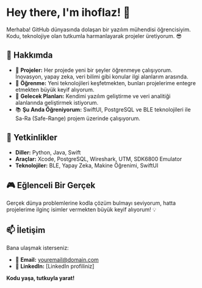 # Hey there, I'm ihoflaz! 👋

Merhaba! GitHub dünyasında dolaşan bir yazılım mühendisi öğrencisiyim. Kodu, teknolojiye olan tutkumla harmanlayarak projeler üretiyorum. 😎

## 🌟 Hakkımda

- 🚀 **Projeler:** Her projede yeni bir şeyler öğrenmeye çalışıyorum. İnovasyon, yapay zeka, veri bilimi gibi konular ilgi alanlarım arasında.
- 🧠 **Öğrenme:** Yeni teknolojileri keşfetmekten, bunları projelerime entegre etmekten büyük keyif alıyorum.
- 💼 **Gelecek Planları:** Kendimi yazılım geliştirme ve veri analitiği alanlarında geliştirmek istiyorum.
- 📚 **Şu Anda Öğreniyorum:** SwiftUI, PostgreSQL ve BLE teknolojileri ile Sa-Ra (Safe-Range) projem üzerinde çalışıyorum.
  
## 🔧 Yetkinlikler

- **Diller:** Python, Java, Swift
- **Araçlar:** Xcode, PostgreSQL, Wireshark, UTM, SDK6800 Emulator
- **Teknolojiler:** BLE, Yapay Zeka, Makine Öğrenimi, SwiftUI

## 🎮 Eğlenceli Bir Gerçek

Gerçek dünya problemlerine kodla çözüm bulmayı seviyorum, hatta projelerime ilginç isimler vermekten büyük keyif alıyorum! 💡

## 📫 İletişim

Bana ulaşmak isterseniz:
- 📧 **Email:** [youremail@domain.com](mailto:youremail@domain.com)
- 💼 **LinkedIn:** [LinkedIn profiliniz]

**Kodu yaşa, tutkuyla yarat!**

